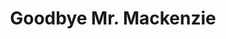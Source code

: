 ---
title: "Goodbye Mr. Mackenzie"
summary: "UK group whose members were Martin Metcalfe - Vocals, John Duncan - Guitars, Shirley Manson - Keyboards & Vocals, Rona Scobie - Keyboards & Vocals, Fin Wilson - Bass and Derek Kelly - Drums."
image: "goodbye-mr-mackenzie.jpg"
apple_music_artist_url: "None"
---